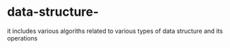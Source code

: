 # data-structure-
it includes various algoriths related to various types of data structure and its operations
